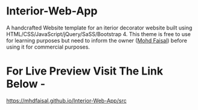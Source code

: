 # Interior-Web-App

A handcrafted Website template for an iterior decorator website built using HTML/CSS/JavaScript/jQuery/SaSS/Bootstrap 4. This theme is free to use
for learning purposes but need to inform the owner (<a href="http://www.mohdfaisal.com">Mohd Faisal</a>) before using it for commercial purposes.

# For Live Preview Visit The Link Below -
https://mhdfaisal.github.io/Interior-Web-App/src
